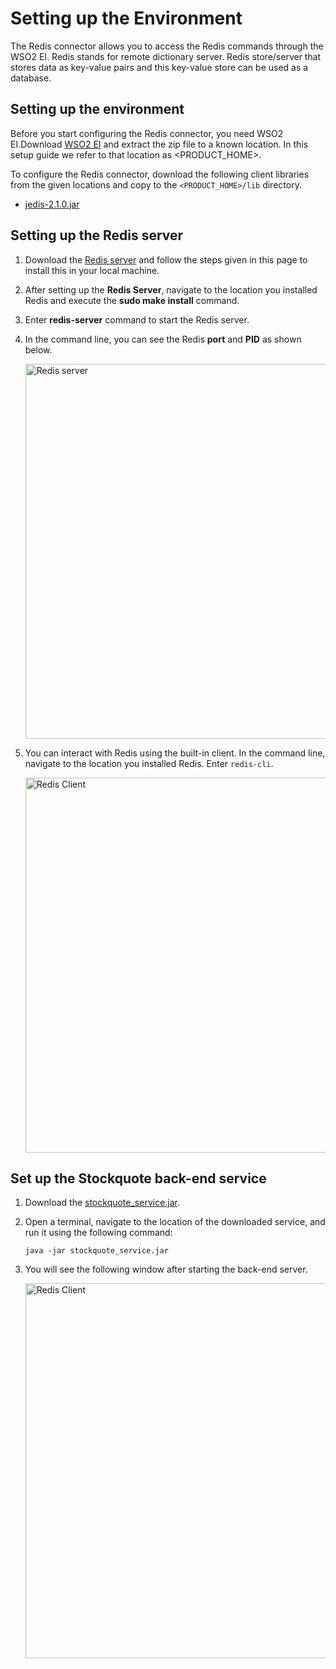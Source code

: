 # Setting up the Environment 

The Redis connector allows you to access the Redis commands through the WSO2 EI. Redis stands for remote dictionary server. Redis store/server that stores data as key-value pairs and this key-value store can be used as a database.

## Setting up the environment

Before you start configuring the Redis connector, you need WSO2 EI.Download [WSO2 EI](https://wso2.com/integration/micro-integrator/) and extract the zip file to a known location. In this setup guide we refer to that location as <PRODUCT_HOME>.

To configure the Redis connector, download the following client libraries from the given locations and copy to the `<PRODUCT_HOME>/lib` directory.

* [jedis-2.1.0.jar](https://mvnrepository.com/artifact/redis.clients/jedis/2.1.0)

## Setting up the Redis server 

1. Download the [Redis server](http://redis.io/download) and follow the steps given in this page to install this in your local machine.
2. After setting up the **Redis Server**, navigate to the location you installed Redis and execute the **sudo make install** command.
3. Enter **redis-server** command to start the Redis server.
3. In the command line, you can see the Redis **port** and **PID** as shown below.
    
   <img src="../../../../assets/img/connectors/redis-server.png" title="Redis server" width="600" alt="Redis server"/> 
 
4. You can interact with Redis using the built-in client. In the command line, navigate to the location you installed Redis. Enter `redis-cli`.

   <img src="../../../../assets/img/connectors/redis-client.png" title="Redis Client" width="600" alt="Redis Client"/> 
   
## Set up the Stockquote back-end service 

1. Download the [stockquote_service.jar](https://github.com/wso2-docs/WSO2_EI/blob/master/Back-End-Service/stockquote_service.jar).

2. Open a terminal, navigate to the location of the downloaded service, and run it using the following command:

   ```
   java -jar stockquote_service.jar
   ```
3. You will see the following window after starting the back-end server.   

   <img src="../../../../assets/img/connectors/redis-client.png" title="Redis Client" width="600" alt="Redis Client"/>  